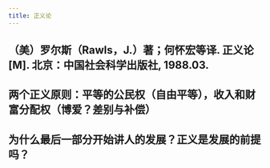 ```yaml
---
title: 正义论
---
```


## （美）罗尔斯（Rawls，J.）著；何怀宏等译. 正义论[M]. 北京：中国社会科学出版社, 1988.03.
## 两个正义原则：平等的公民权（自由平等），收入和财富分配权（博爱？差别与补偿）
## 为什么最后一部分开始讲人的发展？正义是发展的前提吗？
